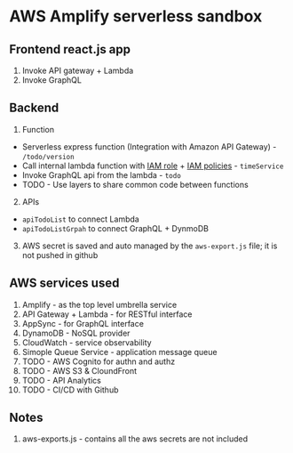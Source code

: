 # AWS Amplify serverless sandbox

## Frontend react.js app
1. Invoke API gateway + Lambda
2. Invoke GraphQL

## Backend
1. Function

* Serverless express function (Integration with Amazon API Gateway) - `/todo/version`
* Call internal lambda function with [IAM role](./images/lambda-execution-role.png) + [IAM policies](./images/lambda2lambda-role-policies.png) - `timeService` 
* Invoke GraphQL api from the lambda - `todo`
* TODO - Use layers to share common code between functions

2. APIs
+ `apiTodoList` to connect Lambda
+ `apiTodoListGrpah` to connect GraphQL + DynmoDB

3. AWS secret is saved and auto managed by the `aws-export.js` file; it is not pushed in github

## AWS services used
1. Amplify - as the top level umbrella service
2. API Gateway + Lambda - for RESTful interface
3. AppSync - for GraphQL interface
4. DynamoDB - NoSQL provider
5. CloudWatch - service observability
6. Simople Queue Service - application message queue
7. TODO - AWS Cognito for authn and authz
8. TODO - AWS S3 & CloundFront
9. TODO - API Analytics
10. TODO - CI/CD with Github


## Notes
1. aws-exports.js - contains all the aws secrets are not included
